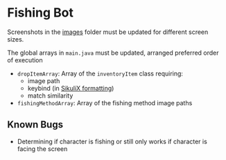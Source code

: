 # Fishing Bot

Screenshots in the [images](https://github.com/tristanzickovich/RuneScape-Bot-Collection/tree/master/Fishing%20Bot/src/images) folder must be updated for different screen sizes.

The global arrays in `main.java` must be updated, arranged preferred order of execution
* `dropItemArray`: Array of the `inventoryItem` class requiring:
    * image path
    * keybind (in [SikuliX formatting](https://raiman.github.io/SikuliX-2014/javadocs/index.html))
    * match similarity
* `fishingMethodArray`: Array of the fishing method image paths
## Known Bugs
* Determining if character is fishing or still only works if character is facing the screen
